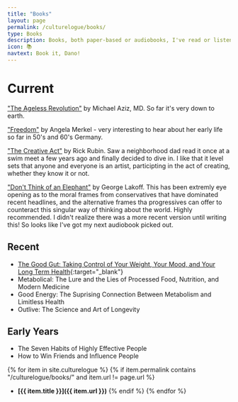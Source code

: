 ```yaml
---
title: "Books"
layout: page
permalink: /culturelogue/books/
type: Books
description: Books, both paper-based or audiobooks, I've read or listenened to or are in the queue.
icon: 📚
navtext: Book it, Dano!
---
```


# Current

 ["The Ageless Revolution"](https://www.barnesandnoble.com/w/the-ageless-revolution-michael-aziz-md/1145841770?ean=9780757325144) by Michael Aziz, MD. So far it's very down to earth.

["Freedom"](https://www.barnesandnoble.com/w/freedom-angela-merkel/1146307269?ean=9781250319906) by Angela Merkel - very interesting to hear about her early life so far in 50's and 60's Germany.

["The Creative Act"](https://www.barnesandnoble.com/w/the-creative-act-rick-rubin/1141404747?ean=9780593652886) by Rick Rubin. Saw a neighborhood dad read it once at a swim meet a few years ago and finally decided to dive in. I like that it level sets that anyone and everyone is an artist, participting in the act of creating, whether they know it or not.

["Don't Think of an Elephant"](https://www.barnesandnoble.com/w/dont-think-of-an-elephant-george-lakoff/1110948013?ean=2940171140052) by George Lakoff. This has been extremly eye opening as to the moral frames from conservatives that have dominated recent headlines, and the alternative frames tha progressives can offer to counteract this singular way of thinking about the world. Highly recommended. I didn't realize there was a more recent version until writing this! So looks like I've got my next audiobook picked out.

## Recent

- [The Good Gut: Taking Control of Your Weight, Your Mood, and Your Long Term Health](https://www.barnesandnoble.com/w/the-good-gut-justin-sonnenburg/1120625403){:target="_blank"}
- Metabolical: The Lure and the Lies of Processed Food, Nutrition, and Modern Medicine
- Good Energy: The Suprising Connection Between Metabolism and Limitless Health
- Outlive: The Science and Art of Longevity

## Early Years

- The Seven Habits of Highly Effective People
- How to Win Friends and Influence People
  
{% for item in site.culturelogue %}
{% if item.permalink contains "/culturelogue/books/" and item.url != page.url %}
- **[{{ item.title }}]({{ item.url }})**
{% endif %}
{% endfor %}
